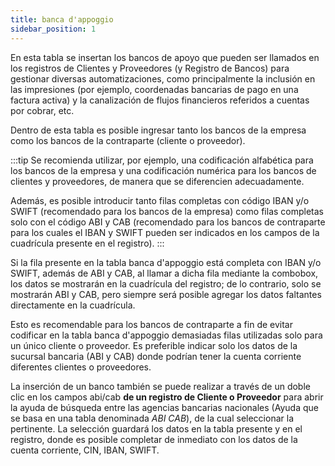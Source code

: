 ```yaml
---
title: banca d'appoggio
sidebar_position: 1
---
```


En esta tabla se insertan los bancos de apoyo que pueden ser llamados en los registros de Clientes y Proveedores (y Registro de Bancos) para gestionar diversas automatizaciones, como principalmente la inclusión en las impresiones (por ejemplo, coordenadas bancarias de pago en una factura activa) y la canalización de flujos financieros referidos a cuentas por cobrar, etc.

Dentro de esta tabla es posible ingresar tanto los bancos de la empresa como los bancos de la contraparte (cliente o proveedor).

:::tip
Se recomienda utilizar, por ejemplo, una codificación alfabética para los bancos de la empresa y una codificación numérica para los bancos de clientes y proveedores, de manera que se diferencien adecuadamente.

Además, es posible introducir tanto filas completas con código IBAN y/o SWIFT (recomendado para los bancos de la empresa) como filas completas solo con el código ABI y CAB (recomendado para los bancos de contraparte para los cuales el IBAN y SWIFT pueden ser indicados en los campos de la cuadrícula presente en el registro).
:::

Si la fila presente en la tabla banca d'appoggio está completa con IBAN y/o SWIFT, además de ABI y CAB, al llamar a dicha fila mediante la combobox, los datos se mostrarán en la cuadrícula del registro; de lo contrario, solo se mostrarán ABI y CAB, pero siempre será posible agregar los datos faltantes directamente en la cuadrícula.

Esto es recomendable para los bancos de contraparte a fin de evitar codificar en la tabla banca d'appoggio demasiadas filas utilizadas solo para un único cliente o proveedor. Es preferible indicar solo los datos de la sucursal bancaria (ABI y CAB) donde podrían tener la cuenta corriente diferentes clientes o proveedores.

La inserción de un banco también se puede realizar a través de un doble clic en los campos abi/cab **de un registro de Cliente o Proveedor** para abrir la ayuda de búsqueda entre las agencias bancarias nacionales (Ayuda que se basa en una tabla denominada *ABI CAB*), de la cual seleccionar la pertinente. La selección guardará los datos en la tabla presente y en el registro, donde es posible completar de inmediato con los datos de la cuenta corriente, CIN, IBAN, SWIFT.